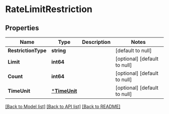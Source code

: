 # RateLimitRestriction

## Properties
Name | Type | Description | Notes
------------ | ------------- | ------------- | -------------
**RestrictionType** | **string** |  | [default to null]
**Limit** | **int64** |  | [optional] [default to null]
**Count** | **int64** |  | [optional] [default to null]
**TimeUnit** | [***TimeUnit**](TimeUnit.md) |  | [optional] [default to null]

[[Back to Model list]](../README.md#documentation-for-models) [[Back to API list]](../README.md#documentation-for-api-endpoints) [[Back to README]](../README.md)

